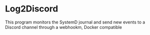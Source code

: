 # Log2Discord

This program monitors the SystemD journal and send new events to a Discord channel through a webhookm, Docker compatible

